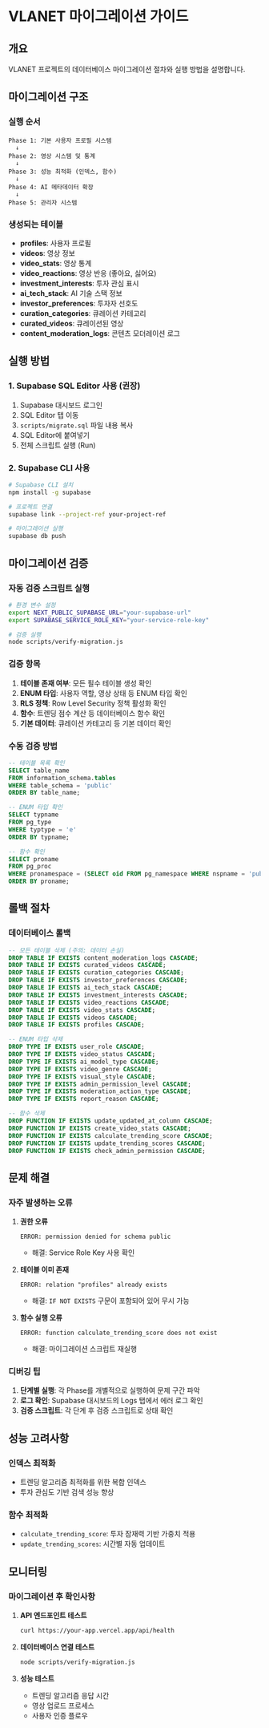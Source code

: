 # VLANET 마이그레이션 가이드

## 개요

VLANET 프로젝트의 데이터베이스 마이그레이션 절차와 실행 방법을 설명합니다.

## 마이그레이션 구조

### 실행 순서
```
Phase 1: 기본 사용자 프로필 시스템
  ↓
Phase 2: 영상 시스템 및 통계
  ↓
Phase 3: 성능 최적화 (인덱스, 함수)
  ↓
Phase 4: AI 메타데이터 확장
  ↓
Phase 5: 관리자 시스템
```

### 생성되는 테이블
- **profiles**: 사용자 프로필
- **videos**: 영상 정보
- **video_stats**: 영상 통계
- **video_reactions**: 영상 반응 (좋아요, 싫어요)
- **investment_interests**: 투자 관심 표시
- **ai_tech_stack**: AI 기술 스택 정보
- **investor_preferences**: 투자자 선호도
- **curation_categories**: 큐레이션 카테고리
- **curated_videos**: 큐레이션된 영상
- **content_moderation_logs**: 콘텐츠 모더레이션 로그

## 실행 방법

### 1. Supabase SQL Editor 사용 (권장)

1. Supabase 대시보드 로그인
2. SQL Editor 탭 이동
3. `scripts/migrate.sql` 파일 내용 복사
4. SQL Editor에 붙여넣기
5. 전체 스크립트 실행 (Run)

### 2. Supabase CLI 사용

```bash
# Supabase CLI 설치
npm install -g supabase

# 프로젝트 연결
supabase link --project-ref your-project-ref

# 마이그레이션 실행
supabase db push
```

## 마이그레이션 검증

### 자동 검증 스크립트 실행

```bash
# 환경 변수 설정
export NEXT_PUBLIC_SUPABASE_URL="your-supabase-url"
export SUPABASE_SERVICE_ROLE_KEY="your-service-role-key"

# 검증 실행
node scripts/verify-migration.js
```

### 검증 항목

1. **테이블 존재 여부**: 모든 필수 테이블 생성 확인
2. **ENUM 타입**: 사용자 역할, 영상 상태 등 ENUM 타입 확인
3. **RLS 정책**: Row Level Security 정책 활성화 확인
4. **함수**: 트렌딩 점수 계산 등 데이터베이스 함수 확인
5. **기본 데이터**: 큐레이션 카테고리 등 기본 데이터 확인

### 수동 검증 방법

```sql
-- 테이블 목록 확인
SELECT table_name
FROM information_schema.tables
WHERE table_schema = 'public'
ORDER BY table_name;

-- ENUM 타입 확인
SELECT typname
FROM pg_type
WHERE typtype = 'e'
ORDER BY typname;

-- 함수 확인
SELECT proname
FROM pg_proc
WHERE pronamespace = (SELECT oid FROM pg_namespace WHERE nspname = 'public')
ORDER BY proname;
```

## 롤백 절차

### 데이터베이스 롤백

```sql
-- 모든 테이블 삭제 (주의: 데이터 손실)
DROP TABLE IF EXISTS content_moderation_logs CASCADE;
DROP TABLE IF EXISTS curated_videos CASCADE;
DROP TABLE IF EXISTS curation_categories CASCADE;
DROP TABLE IF EXISTS investor_preferences CASCADE;
DROP TABLE IF EXISTS ai_tech_stack CASCADE;
DROP TABLE IF EXISTS investment_interests CASCADE;
DROP TABLE IF EXISTS video_reactions CASCADE;
DROP TABLE IF EXISTS video_stats CASCADE;
DROP TABLE IF EXISTS videos CASCADE;
DROP TABLE IF EXISTS profiles CASCADE;

-- ENUM 타입 삭제
DROP TYPE IF EXISTS user_role CASCADE;
DROP TYPE IF EXISTS video_status CASCADE;
DROP TYPE IF EXISTS ai_model_type CASCADE;
DROP TYPE IF EXISTS video_genre CASCADE;
DROP TYPE IF EXISTS visual_style CASCADE;
DROP TYPE IF EXISTS admin_permission_level CASCADE;
DROP TYPE IF EXISTS moderation_action_type CASCADE;
DROP TYPE IF EXISTS report_reason CASCADE;

-- 함수 삭제
DROP FUNCTION IF EXISTS update_updated_at_column CASCADE;
DROP FUNCTION IF EXISTS create_video_stats CASCADE;
DROP FUNCTION IF EXISTS calculate_trending_score CASCADE;
DROP FUNCTION IF EXISTS update_trending_scores CASCADE;
DROP FUNCTION IF EXISTS check_admin_permission CASCADE;
```

## 문제 해결

### 자주 발생하는 오류

1. **권한 오류**
   ```
   ERROR: permission denied for schema public
   ```
   - 해결: Service Role Key 사용 확인

2. **테이블 이미 존재**
   ```
   ERROR: relation "profiles" already exists
   ```
   - 해결: `IF NOT EXISTS` 구문이 포함되어 있어 무시 가능

3. **함수 실행 오류**
   ```
   ERROR: function calculate_trending_score does not exist
   ```
   - 해결: 마이그레이션 스크립트 재실행

### 디버깅 팁

1. **단계별 실행**: 각 Phase를 개별적으로 실행하여 문제 구간 파악
2. **로그 확인**: Supabase 대시보드의 Logs 탭에서 에러 로그 확인
3. **검증 스크립트**: 각 단계 후 검증 스크립트로 상태 확인

## 성능 고려사항

### 인덱스 최적화
- 트렌딩 알고리즘 최적화를 위한 복합 인덱스
- 투자 관심도 기반 검색 성능 향상

### 함수 최적화
- `calculate_trending_score`: 투자 잠재력 기반 가중치 적용
- `update_trending_scores`: 시간별 자동 업데이트

## 모니터링

### 마이그레이션 후 확인사항

1. **API 엔드포인트 테스트**
   ```bash
   curl https://your-app.vercel.app/api/health
   ```

2. **데이터베이스 연결 테스트**
   ```bash
   node scripts/verify-migration.js
   ```

3. **성능 테스트**
   - 트렌딩 알고리즘 응답 시간
   - 영상 업로드 프로세스
   - 사용자 인증 플로우